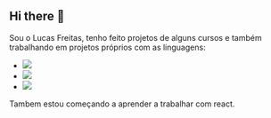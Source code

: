 ## Hi there 👋
Sou o Lucas Freitas, tenho feito projetos de alguns cursos e também trabalhando em projetos próprios com as linguagens:
<br>
- <img src="https://img.shields.io/badge/HTML5-E34F26?style=for-the-badge&logo=html5&logoColor=white">
- <img src="https://img.shields.io/badge/CSS3-1572B6?style=for-the-badge&logo=css3&logoColor=white">
- <img src="https://img.shields.io/badge/JavaScript-F7DF1E?style=for-the-badge&logo=javascript&logoColor=black">
Tambem estou começando a aprender a trabalhar com react.
